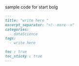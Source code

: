 sample code for start bolg
```markdown
---
title: "write here "
excerpt_separator: "<!--more-->"
categories:
  - dataScience
tags:
  - write here

toc : true
toc_sticky : true
---
```
